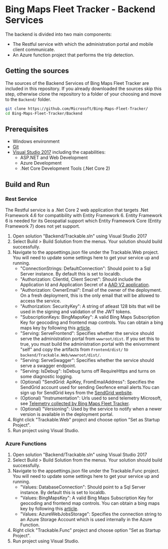 # Bing Maps Fleet Tracker - Backend Services

The backend is divided into two main components:

* The Restful service with which the administration portal and mobile client communicate.
* An Azure function project that performs the trip detection.

## Getting the sources

The sources of the Backend Services of Bing Maps Fleet Tracker are included in this repository. If you already downloaded the sources skip this step, otherwise clone the repository to a folder of your choosing and move to the `Backend/` folder.

``` Bash
git clone https://github.com/Microsoft/Bing-Maps-Fleet-Tracker/
cd Bing-Maps-Fleet-Tracker/Backend
```

## Prerequisites

* Windows environment
* [Git](https://git-scm.com/)
* [Visual Studio 2017](https://www.visualstudio.com/downloads/) including the capabilities:
  * ASP.NET and Web Development
  * Azure Development
  * .Net Core Development Tools (.Net Core 2)

## Build and Run

### Rest Service

The Restful service is a .Net Core 2 web application that targets .Net Framework 4.6 for compatibility with Entity Framework 6. Entity Framework 6 is needed for its Geospatial support which Entity Framework Core (Entity Framework 7) does not yet support.

1. Open solution "Backend/Trackable.sln" using Visual Studio 2017
2. Select Build > Build Solution from the menus. Your solution should build successfully.
3. Navigate to the appsettings.json file under the Trackable.Web project. You will need to update some settings here to get your service up and running.
    * "ConnectionStrings: DefaultConnection": Should point to a Sql Server instance. By default this is set to localdb.
    * "Authorization: ClientId, Client Secret": Should include the Application Id and Application Secret of a [AAD V2 application](https://apps.dev.microsoft.com/?deeplink=/appList).
    * "Authorization: OwnerEmail": Email of the owner of the deployment. On a fresh deployment, this is the only email that will be allowed to access the service.
    * "Authorization: SecurityKey": A string of atleast 128 bits that will be used in the signing and validation of the JWT tokens.
    * "SubscriptionKeys: BingMapsKey": A valid Bing Maps Subscription Key for geocoding and frontend map controls. You can obtain a bing maps key by following this [article](https://msdn.microsoft.com/en-us/library/ff428642.aspx).
    * "Serving: ServeFrontend": Specifies whether the service should serve the administration portal from `wwwroot/dist`. If you set this to true, you must build the administration portal with the enivornment "self" and copy the artifacts from `Frontend/dist/` to `backend/Trackable.Web/wwwroot/dist/`.
    * "Serving: ServeSwagger": Specifies whether the service should serve a swagger endpoint.
    * "Serving: IsDebug": IsDebug turns off RequireHttps and turns on some diagnostic logging.
    * (Optional) "SendGrid: ApiKey, FromEmailAddress": Specifies the SendGrid account used for sending Geofence email alerts.You can sign up for SendGrid keys from the [SendGrid website](https://sendgrid.com/).
    * (Optional) "Instrumentation": Urls used to send telemetry Microsoft, see [Telemetry collected by Bing Maps Fleet Tracker](https://github.com/Microsoft/Bing-Maps-Fleet-Tracker/blob/master/README.md#telemetry-collected-by-bing-maps-fleet-tracker).
    * (Optional) "Versioning": Used by the service to notify when a newer version is available in the deployment portal.
4. Right click "Trackable.Web" project and choose option "Set as Startup Project".
5. Run project using Visual Studio.

### Azure Functions

1. Open solution "Backend/Trackable.sln" using Visual Studio 2017
2. Select Build > Build Solution from the menus. Your solution should build successfully.
3. Navigate to the appsettings.json file under the Trackable.Func project. You will need to update some settings here to get your service up and running.
    * "Values: DatabaseConnection": Should point to a Sql Server instance. By default this is set to localdb.
    * "Values: BingMapsKey": A valid Bing Maps Subscription Key for geocoding and frontend map controls. You can obtain a bing maps key by following this [article](https://msdn.microsoft.com/en-us/library/ff428642.aspx).
    * "Values: AzureWebJobsStorage": Specifies the connection string to an Azure Storage Account which is used internally in the Azure Function.
4. Right click "Trackable.Func" project and choose option "Set as Startup Project".
5. Run project using Visual Studio.
